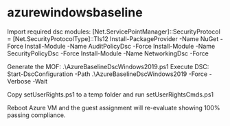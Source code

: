 # azurewindowsbaseline

Import required dsc modules:
        [Net.ServicePointManager]::SecurityProtocol = [Net.SecurityProtocolType]::Tls12
        Install-PackageProvider -Name NuGet -Force
        Install-Module -Name AuditPolicyDsc -Force
        Install-Module -Name SecurityPolicyDsc -Force
        Install-Module -Name NetworkingDsc -Force
        
Generate the MOF:    .\AzureBaselineDscWindows2019.ps1
Execute DSC: Start-DscConfiguration -Path .\AzureBaselineDscWindows2019  -Force -Verbose -Wait        

Copy setUserRights.ps1 to a temp folder and run setUserRightsCmds.ps1

Reboot Azure VM and the guest assignment will re-evaluate showing 100% passing compliance.

